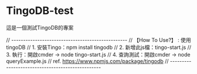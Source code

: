 # TingoDB-test

這是一個測試TingoDB的專案

// -------------------------------------------------
// 【How To Use?】 : 使用 tingoDB
// 1. 安裝Tingo：npm install tingodb
// 2. 新增此js檔：tingo-start.js
// 3. 執行：開啟cmder → node tingo-start.js
// 4. 查詢測試：開啟cmder → node queryExample.js
// ref. https://www.npmjs.com/package/tingodb
// -------------------------------------------------
